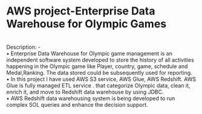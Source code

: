 # AWS project-Enterprise Data Warehouse for Olympic Games
<br>
Description: -
<br>
• Enterprise Data Warehouse for Olympic game management is an independent software system   developed to store the history of all activities happening in the Olympic game like Player, country, game, schedule and Medal,Ranking. The data stored could be subsequently used for reporting. 
<br>
• In this project I have used AWS S3 service, AWS Glue, AWS Redshift. AWS Glue is fully managed ETL service .
that categorize Olympic data, clean it, enrich it, and move to Redshift data warehouse by using JDBC. 
<br>
• AWS Redshift data warehousing system is being developed to run complex SOL queries and enhance the decision support.

